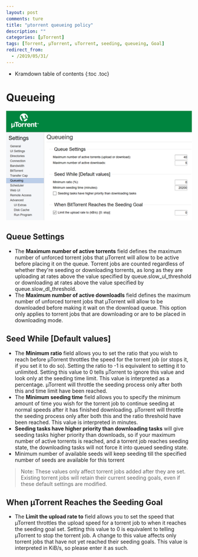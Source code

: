 ```yaml
---
layout: post
comments: ture
title: "µtorrent queueing policy"
description: ""
categories: [µTorrent]
tags: [Torrent, µTorrent, uTorrent, seeding, queueing, Goal]
redirect_from:
  - /2019/05/31/
---
```


* Kramdown table of contents
{:toc .toc}

# Queueing

![](https://raw.githubusercontent.com/Reevid/blog_software/master/_posts/utorrent-preference-queueing-page.PNG)

## Queue Settings

* The **Maximum number of active torrents** field defines the maximum number of unforced torrent jobs that µTorrent will allow to be active before placing it on the queue. Torrent jobs are counted regardless of whether they're seeding or downloading torrents, as long as they are uploading at rates above the value specified by queue.slow_ul_threshold or downloading at rates above the value specified by queue.slow_dl_threshold.
* The **Maximum number of active downloadls** field defines the maximum number of unforced torrent jobs that µTorrent will allow to be downloaded before making it wait on the download queue. This option only applies to torrent jobs that are downloading or are to be placed in downloading mode.

## Seed While [Default values]

* The **Minimum ratio** field allows you to set the ratio that you wish to reach before µTorrent throttles the speed for the torrent job (or stops it, if you set it to do so). Setting the ratio to -1 is equivalent to setting it to unlimited. Setting this value to 0 tells µTorrent to ignore this value and look only at the seeding time limit. This value is interpreted as a percentage. µTorrent will throttle the seeding process only after both this and time limit have been reached.
* The **Minimum seeding time** field allows you to specify the minimum amount of time you wish for the torrent job to continue seeding at normal speeds after it has finished downloading. µTorrent will throttle the seeding process only after both this and the ratio threshold have been reached. This value is interpreted in minutes.
* **Seeding tasks have higher priority than downloading tasks** will give seeding tasks higher priority than downloads, so if your maximum number of active torrents is reached, and a torrent job reaches seeding state, the downloading tasks will not force it into queued seeding state.
* Minimum number of available seeds  will keep seeding till the specified number of seeds are available for this torrent

> Note: These values only affect torrent jobs added after they are set. Existing torrent jobs will retain their current seeding goals, even if these default settings are modified.

## When µTorrent Reaches the Seeding Goal

* The **Limit the upload rate to** field allows you to set the speed that µTorrent throttles the upload speed for a torrent job to when it reaches the seeding goal set. Setting this value to 0 is equivalent to telling µTorrent to stop the torrent job. A change to this value affects only torrent jobs that have not yet reached their seeding goals. This value is interpreted in KiB/s, so please enter it as such.